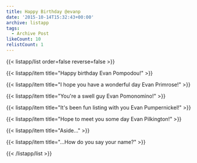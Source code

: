```yaml
---
title: Happy Birthday @evanp
date: '2015-10-14T15:32:43+00:00'
archive: listapp
tags: 
  - Archive Post
likeCount: 10
relistCount: 1
---
```



{{< listapp/list order=false reverse=false >}}

   {{< listapp/item title="Happy birthday Evan Pompodou!" >}}

   {{< listapp/item title="I hope you have a wonderful day Evan Primrose!" >}}

   {{< listapp/item title="You're a swell guy Evan Pomonomino!" >}}

   {{< listapp/item title="It's been fun listing with you Evan Pumpernickel!" >}}

   {{< listapp/item title="Hope to meet you some day Evan Pilkington!" >}}

   {{< listapp/item title="Aside..." >}}

   {{< listapp/item title="...How do you say your name?" >}}

{{< /listapp/list >}}
